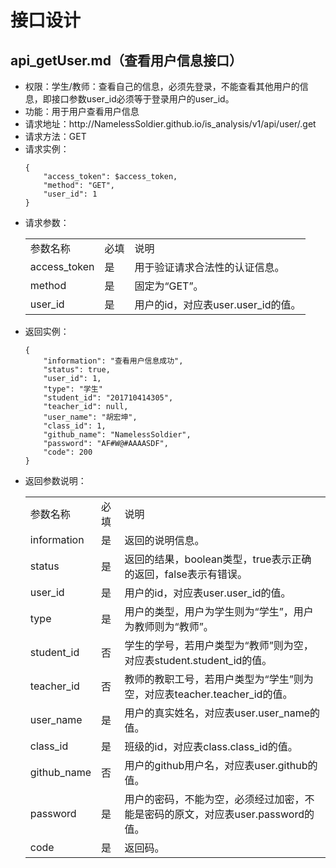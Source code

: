 # 接口设计

## api_getUser.md（查看用户信息接口）

<ul>
    <li>权限：学生/教师：查看自己的信息，必须先登录，不能查看其他用户的信息，即接口参数user_id必须等于登录用户的user_id。</li>
    <li>功能：用于用户查看用户信息</li>
    <li>请求地址：http://NamelessSoldier.github.io/is_analysis/v1/api/user/.get</li>
    <li>请求方法：GET</li>
    <li>
        请求实例：  
            
```
{
    "access_token": $access_token,
    "method": "GET",
    "user_id": 1
}
```
   </li>
    <li>
        请求参数：
        <table>
            <tr>
                <td>参数名称</td>
                <td>必填</td>
                <td>说明</td>
            </tr>
            <tr>
                <td>access_token</td>
                <td>是</td>
                <td>用于验证请求合法性的认证信息。</td>
            </tr>
            <tr>
                <td>method</td>
                <td>是</td>
                <td>固定为“GET”。</td>
            </tr>
            <tr>
                <td>user_id</td>
                <td>是</td>
                <td>用户的id，对应表user.user_id的值。</td>
            </tr>
        </table>
    </li>
    <li>
        返回实例：  
            
```
{
    "information": "查看用户信息成功",
    "status": true,
    "user_id": 1,
    "type": "学生"
    "student_id": "201710414305",
    "teacher_id": null,
    "user_name": "胡宏坤",
    "class_id": 1,
    "github_name": "NamelessSoldier",
    "password": "AF#W@#AAAASDF",
    "code": 200
}
```
   </li>
    <li>
        返回参数说明：
        <table>
            <tr>
                <td>参数名称</td>
                <td>必填</td>
                <td>说明</td>
            </tr>
            <tr>
                <td>information</td>
                <td>是</td>
                <td>返回的说明信息。</td>
            </tr>
            <tr>
                <td>status</td>
                <td>是</td>
                <td>返回的结果，boolean类型，true表示正确的返回，false表示有错误。</td>
            </tr>
            <tr>
                <td>user_id</td>
                <td>是</td>
                <td>用户的id，对应表user.user_id的值。</td>
            </tr>
            <tr>
                <td>type</td>
                <td>是</td>
                <td>用户的类型，用户为学生则为“学生”，用户为教师则为“教师”。</td>
            </tr>
            <tr>
                <td>student_id</td>
                <td>否</td>
                <td>学生的学号，若用户类型为“教师”则为空，对应表student.student_id的值。</td>
            </tr>
            <tr>
                <td>teacher_id</td>
                <td>否</td>
                <td>教师的教职工号，若用户类型为“学生”则为空，对应表teacher.teacher_id的值。</td>
            </tr>
            <tr>
                <td>user_name</td>
                <td>是</td>
                <td>用户的真实姓名，对应表user.user_name的值。</td>
            </tr>
            <tr>
                <td>class_id</td>
                <td>是</td>
                <td>班级的id，对应表class.class_id的值。</td>
            </tr>
            <tr>
                <td>github_name</td>
                <td>否</td>
                <td>用户的github用户名，对应表user.github的值。</td>
            </tr>
            <tr>
                <td>password</td>
                <td>是</td>
                <td>用户的密码，不能为空，必须经过加密，不能是密码的原文，对应表user.password的值。</td>
            </tr>
            <tr>
                <td>code</td>
                <td>是</td>
                <td>返回码。</td>
            </tr>
        </table>
    </li>
</ul>